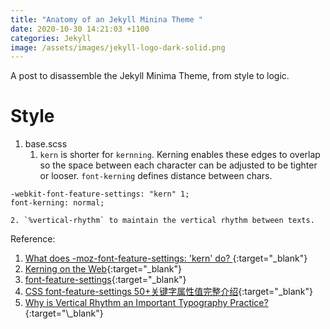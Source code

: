 ```yaml
---
title: "Anatomy of an Jekyll Minina Theme "
date: 2020-10-30 14:21:03 +1100
categories: Jekyll
image: /assets/images/jekyll-logo-dark-solid.png
---
```

A post to disassemble the Jekyll Minima Theme, from style to logic. 

# Style
1. base.scss  
    1. `kern` is shorter for `kernning`. Kerning enables these edges to overlap so the space between each character can be adjusted to be tighter or looser.
`font-kerning` defines distance between chars. 
```
-webkit-font-feature-settings: "kern" 1;
font-kerning: normal;
```
    2. `%vertical-rhythm` to maintain the vertical rhythm between texts. 






Reference:  
1. [What does -moz-font-feature-settings: 'kern' do?
](https://stackoverflow.com/questions/45311518/what-does-moz-font-feature-settings-kern-do){:target="\_blank"}
2. [Kerning on the Web](https://blog.typekit.com/2014/02/05/kerning-on-the-web/){:target="\_blank"}
3. [font-feature-settings](https://css-tricks.com/almanac/properties/f/font-feature-settings/){:target="\_blank"}
4. [CSS font-feature-settings 50+关键字属性值完整介绍](https://www.zhangxinxu.com/wordpress/2018/12/css-font-feature-settings-keyword-value/){:target="\_blank"}
5. [Why is Vertical Rhythm an Important Typography Practice?](https://zellwk.com/blog/why-vertical-rhythms/#:~:text=What%20is%20Vertical%20Rhythm%3F,to%20create%20the%20consistent%20spaces.){:target="\_blank"}


